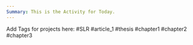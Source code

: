 ```yaml
---
Summary: This is the Activity for Today.
---
```

Add Tags for projects here: 
#SLR #article_1 #thesis #chapter1 #chapter2 #chapter3





